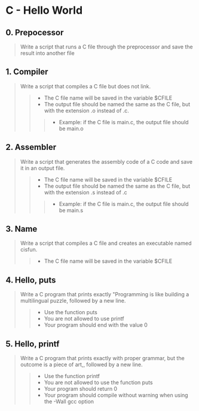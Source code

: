 # C - Hello World

## 0. Prepocessor
> Write a script that runs a C file through the preprocessor and save the result into another file

## 1. Compiler
> Write a script that compiles a C file but does not link.
>> * The C file name will be saved in the variable $CFILE
>> * The output file should be named the same as the C file, but with the extension .o instead of .c.
>>> * Example: if the C file is main.c, the output file should be main.o

## 2. Assembler
> Write a script that generates the assembly code of a C code and save it in an output file.
>> * The C file name will be saved in the variable $CFILE
>> * The output file should be named the same as the C file, but with the extension .s instead of .c
>>> * Example: if the C file is main.c, the output file should be main.s

## 3. Name
> Write a script that compiles a C file and creates an executable named cisfun.
>> * The C file name will be saved in the variable $CFILE

## 4. Hello, puts
> Write a C program that prints exactly "Programming is like building a multilingual puzzle, followed by a new line.
>> * Use the function puts
>> * You are not allowed to use printf
>> * Your program should end with the value 0

## 5. Hello, printf
> Write a C program that prints exactly with proper grammar, but the outcome is a piece of art,, followed by a new line.
>> * Use the function printf
>> * You are not allowed to use the function puts
>> * Your program should return 0
>> * Your program should compile without warning when using the -Wall gcc option
